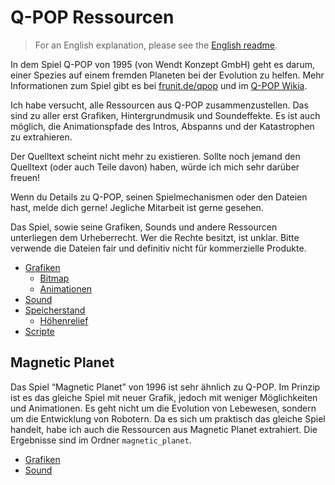 Q-POP Ressourcen
================

> For an English explanation, please see the [English readme](readme_en.md).

In dem Spiel Q-POP von 1995 (von Wendt Konzept GmbH) geht es darum, einer Spezies auf einem fremden Planeten bei der Evolution zu helfen. Mehr Informationen zum Spiel gibt es bei [frunit.de/qpop](https://www.frunit.de/qpop) und im [Q-POP Wikia](https://qpop.fandom.com/de).

Ich habe versucht, alle Ressourcen aus Q-POP zusammenzustellen. Das sind zu aller erst Grafiken, Hintergrundmusik und Soundeffekte. Es ist auch möglich, die Animationspfade des Intros, Abspanns und der Katastrophen zu extrahieren.

Der Quelltext scheint nicht mehr zu existieren. Sollte noch jemand den Quelltext (oder auch Teile davon) haben, würde ich mich sehr darüber freuen!

Wenn du Details zu Q-POP, seinen Spielmechanismen oder den Dateien hast, melde dich gerne! Jegliche Mitarbeit ist gerne gesehen.

Das Spiel, sowie seine Grafiken, Sounds und andere Ressourcen unterliegen dem Urheberrecht. Wer die Rechte besitzt, ist unklar. Bitte verwende die Dateien fair und definitiv nicht für kommerzielle Produkte.

- [Grafiken](grafiken.md)
  - [Bitmap](bitmap.md)
  - [Animationen](animationen.md)
- [Sound](sound.md)
- [Speicherstand](speicherstand.md)
  - [Höhenrelief](relief.md)
- [Scripte](scripte.md)


Magnetic Planet
---------------

Das Spiel “Magnetic Planet” von 1996 ist sehr ähnlich zu Q-POP. Im Prinzip ist es das gleiche Spiel mit neuer Grafik, jedoch mit weniger Möglichkeiten und Animationen. Es geht nicht um die Evolution von Lebewesen, sondern um die Entwicklung von Robotern. Da es sich um praktisch das gleiche Spiel handelt, habe ich auch die Ressourcen aus Magnetic Planet extrahiert. Die Ergebnisse sind im Ordner `magnetic_planet`.

- [Grafiken](magnetic_planet/grafiken.md)
- [Sound](magnetic_planet/sound.md)
